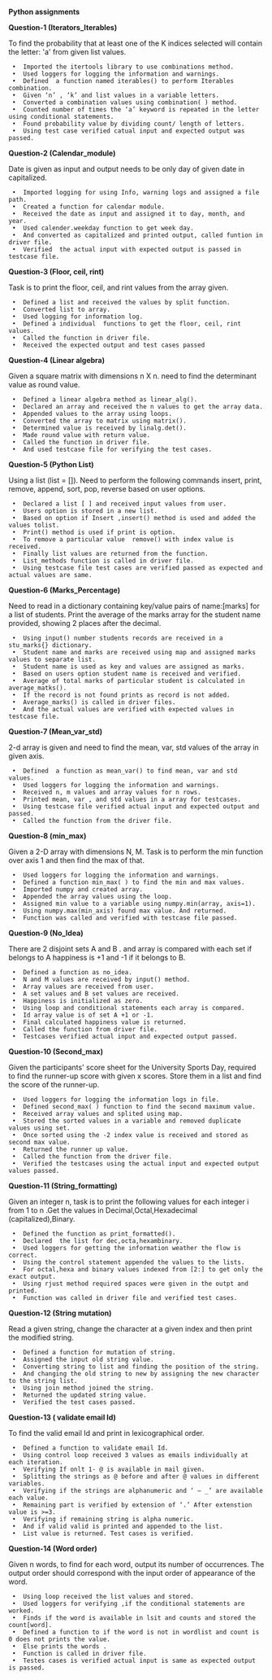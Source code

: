 **Python assignments**

**Question-1
(Iterators_Iterables)** 

To find the probability that at least one of the K indices selected will contain the letter: 'a' from given list values.

     •	Imported the itertools library to use combinations method.
     •	Used loggers for logging the information and warnings.
     •	Defined  a function named iterables() to perform Iterables combination.
     •	Given ‘n’ , ‘k’ and list values in a variable letters.
     •	Converted a combination values using combination( ) method.
     •	Counted number of times the ‘a’ keyword is repeated in the letter using conditional statements.
     •	Found probability value by dividing count/ length of letters.
     •	Using test case verified catual input and expected output was passed.

**Question-2
(Calendar_module)**

Date is given as input and output needs to be only day of given date in capitalized.

     •	Imported logging for using Info, warning logs and assigned a file path.
     •	Created a function for calendar module.
     •	Received the date as input and assigned it to day, month, and year.
     •	Used calender.weekday function to get week day.
     •	And converted as capitalized and printed output, called funtion in driver file.
     •	Verified  the actual input with expected output is passed in testcase file.

**Question-3
 (Floor, ceil, rint)**
 
Task is to print the floor, ceil, and rint values from the array given.

     •	Defined a list and received the values by split function.
     •	Converted list to array.
     •	Used logging for information log.
     •	Defined a individual  functions to get the floor, ceil, rint values.
     •	Called the function in driver file.
     •	Received the expected output and test cases passed

**Question-4
 (Linear algebra)**
 
Given a square matrix  with dimensions n X n. need to find the determinant value as round value.

     •	Defined a linear algebra method as linear_alg().
     •	Declared an array and received the n values to get the array data.
     •	Appended values to the array using loops.
     •	Converted the array to matrix using matrix().
     •	Determined value is received by linalg.det().
     •	Made round value with return value.
     •	Called the function in driver file.
     •	And used testcase file for verifying the test cases.


**Question-5
 (Python List)**
 
Using a list (list = []). Need to perform the following commands insert, print, remove, append, sort, pop, reverse based on user options.

     •	Declared a list [ ] and received input values from user.
     •	Users option is stored in a new list.
     •	Based on option if Insert ,insert() method is used and added the values tolist.
     •	Print() method is used if print is option.
     •	To remove a particular value  remove() with index value is received.
     •	Finally list values are returned from the function.
     •	List_methods function is called in driver file.
     •	Using testcase file test cases are verified passed as expected and actual values are same.

**Question-6
 (Marks_Percentage)**
 
Need to read in a dictionary containing key/value pairs of name:[marks] for a list of students. Print the average of the marks array for the student name provided, showing 2 places after the decimal.

     •	Using input() number students records are received in a stu_marks{} dictionary.
     •	Student name and marks are received using map and assigned marks values to separate list.
     •	Student name is used as key and values are assigned as marks.
     •	Based on users option student name is received and verified.
     •	Average of total marks of particular student is calculated in average_matks().
     •	If the record is not found prints as record is not added.
     •	Average_marks() is called in driver files.
     •	And the actual values are verified with expected values in testcase file.
 
**Question-7
(Mean_var_std)**

2-d array is given and need to find the mean, var, std values of the array in given axis.

     •	Defined  a function as mean_var() to find mean, var and std values.
     •	Used loggers for logging the information and warnings.
     •	Received n, m values and array values for n rows.
     •	Printed mean, var , and std values in a array for testcases.
     •	Using testcase file verified actual input and expected output and passed.
     •	Called the function from the driver file.

**Question-8
(min_max)**

Given a 2-D array with dimensions N, M. Task is to perform the min function over axis 1  and then find the max of that.

     •	Used loggers for logging the information and warnings.
     •	Defined a function min_max( ) to find the min and max values.
     •	Imported numpy and created array.
     •	Appended the array values using the loop.
     •	Assigned min value to a variable using numpy.min(array, axis=1).
     •	Using numpy.max(min_axis) found max value. And returned.
     •	Function was called and verified with testcase file passed.



**Question-9
(No_Idea)**

There are 2 disjoint sets A and B . and array is compared with each set if belongs to A happiness is +1 and -1 if it belongs to B.

     •	Defined a function as no_idea.
     •	N and M values are received by input() method.
     •	Array values are received from user.
     •	A set values and B set values are received.
     •	Happiness is initialized as zero.
     •	Using loop and conditional statements each array is compared.
     •	Id array value is of set A +1 or -1.
     •	Final calculated happiness value is returned.
     •	Called the function from driver file.
     •	Testcases verified actual input and expected output passed.

**Question-10
(Second_max)**

Given the participants' score sheet for the University Sports Day, required to find the runner-up score with given x scores. Store them in a list and find the score of the runner-up.

     •	Used loggers for logging the information logs in file.
     •	Defined second_max( ) function to find the second maximum value.
     •	Received array values and splited using map.
     •	Stored the sorted values in a variable and removed duplicate values using set.
     •	Once sorted using the -2 index value is received and stored as second max value.
     •	Returned the runner up value.
     •	Called the function from the driver file.
     •	Verified the testcases using the actual input and expected output values passed.

**Question-11
(String_formatting)**

Given an integer n, task is to print the following values for each integer i from 1 to n .Get the values in Decimal,Octal,Hexadecimal (capitalized),Binary.

     •	Defined the function as print_formatted().
     •	Declared  the list for dec,octa,hexambinary.
     •	Used loggers for getting the information weather the flow is correct.
     •	Using the control statement appended the values to the lists.
     •	For octal,hexa and binary values indexed from [2:] to get only the exact output.
     •	Using rjust method required spaces were given in the outpt and printed.
     •	Function was called in driver file and verified test cases.

**Question-12
(String mutation)**

Read a given string, change the character at a given index and then print the modified string.

     •	Defined a function for mutation of string.
     •	Assigned the input old string value.
     •	Converting string to list and finding the position of the string.
     •	And changing the old string to new by assigning the new character to the string list.
     •	Using join method joined the string.
     •	Returned the updated string value.
     •	Verified the test cases passed.




**Question-13
( validate email Id)**

To find the valid email Id and print in lexicographical order.

     •	Defined a function to validate email Id.
     •	Using control loop received 3 values as emails individually at each iteration.
     •	Verifying If onlt 1- @ is available in mail given.
     •	Splitting the strings as @ before and after @ values in different variables.
     •	Verifying if the strings are alphanumeric and ‘ – _’ are available each value.
     •	Remaining part is verified by extension of ‘.’ After extenstion value is >=3.
     •	Verifying if remaining string is alpha numeric.
     •	And if valid valid is printed and appended to the list.
     •	List value is returned. Test cases is verified.

**Question-14
(Word order)**

Given n  words, to find for each word, output its number of occurrences. The output order should correspond with the input order of appearance of the word.

     •	Using loop received the list values and stored.
     •	Used loggers for verifying ,if the conditional statements are worked.
     •	Finds if the word is available in lsit and counts and stored the count[word].
     •	Defined a function to if the word is not in wordlist and count is 0 does not prints the value.
     •	Else prints the words .
     •	Function is called in driver file.
     •	Testes cases is verified actual input is same as expected output is passed.
